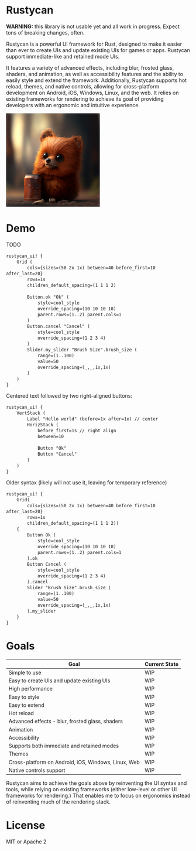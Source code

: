 # Rustycan
**WARNING:** this library is not usable yet and all work in progress. Expect tons of breaking changes, often.

Rustycan is a powerful UI framework for Rust, designed to make it easier than ever to create UIs and update existing UIs for games or apps. Rustycan support immediate-like and retained mode UIs. 

It features a variety of advanced effects, including blur, frosted glass, shaders, and animation, as well as accessibility features and the ability to easily style and extend the framework. Additionally, Rustycan supports hot reload, themes, and native controls, allowing for cross-platform development on Android, iOS, Windows, Linux, and the web. It relies on existing frameworks for rendering to achieve its goal of providing developers with an ergonomic and intuitive experience.

<img src="img/rustycan.jpg" alt="Rustycan: the UI framework that can" width="256">

# Demo
TODO


```pug
rustycan_ui! {
    Grid (
        cols={sizes=(50 2x 1x) between=40 before_first=10 after_last=20} 
        rows=1s
        children_default_spacing=(1 1 1 2) 
      
        Button.ok "Ok" (
            style=cool_style 
            override_spacing=(10 10 10 10) 
            parent.rows=(1..2) parent.cols=1
        )
        Button.cancel "Cancel" (
            style=cool_style 
            override_spacing=(1 2 3 4)
        )
        Slider.my_slider "Brush Size".brush_size (
            range=(1..100)
            value=50
            override_spacing=(_,_,1x,1x)
        )
    )
}
```

Centered text followed by two right-aligned buttons:
```pug
rustycan_ui! {
    VertStack (
        Label "Hello world" (before=1x after=1x) // center
        HorizStack (
            before_first=1s // right align
            between=10 

            Button "Ok"
            Button "Cancel"
        )
    )
}
```

Older syntax (likely will not use it, leaving for temporary reference)
```pug
rustycan_ui! {
    Grid(
        cols={sizes=(50 2x 1x) between=40 before_first=10 after_last=20} 
        rows=1s
        children_default_spacing=(1 1 1 2)) 
    {
        Button Ok (
            style=cool_style 
            override_spacing=(10 10 10 10) 
            parent.rows=(1..2) parent.cols=1
        ).ok
        Button Cancel (
            style=cool_style 
            override_spacing=(1 2 3 4)
        ).cancel
        Slider "Brush Size".brush_size (
            range=(1..100)
            value=50
            override_spacing=(_,_,1x,1x)
        ).my_slider
    }
}
```

# Goals

| Goal | Current State |
|------|---------------|
| Simple to use | WIP |
| Easy to create UIs and update existing UIs | WIP |
| High performance | WIP |
| Easy to style | WIP |
| Easy to extend | WIP |
| Hot reload | WIP |
| Advanced effects - blur, frosted glass, shaders | WIP |
| Animation | WIP |
| Accessibility | WIP |
| Supports both immediate and retained modes | WIP |
| Themes | WIP |
| Cross-platform on Android, iOS, Windows, Linux, Web | WIP |
| Native controls support | WIP |

Rustycan aims to achieve the goals above by reinventing the UI syntax and tools, while relying on existing frameworks (either low-level or other UI frameworks for rendering.)
That enables me to focus on ergonomics instead of reinventing much of the rendering stack.

# License
MIT or Apache 2
